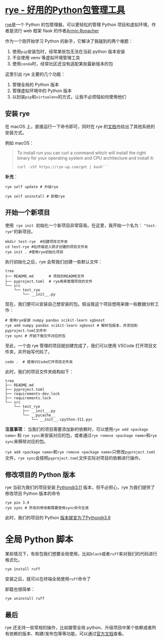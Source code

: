 # [rye - 好用的Python包管理工具](https://github.com/geoqiao/gitblog/issues/22)

[rye](https://github.com/mitsuhiko/rye)是一个 Python 的包管理器，可以更轻松的管理 Python 项目和虚拟环境，作者是流行 web 框架 flask 的作者[Armin Ronacher](https://github.com/mitsuhiko)

作为一个刚开始学习 Python 的新手，它解决了我碰到的两个难题：

1. 使用`pip`安装包时，经常某些包无法在当前 python 版本安装
2. 不会使用 venv 等虚拟环境管理工具
3. 使用`conda`时，经常社区还没有适配某些最新版本的包

这里引出 rye 主要的几个功能：

1. 管理全局的 Python 版本
2. 管理虚拟环境中的 Python 版本
3. 以封装`pip`和`virtualenv`的方式，让我不必烦恼如何使用他们

## 安装 rye

在 macOS 上，直接运行一下命令即可，同时在 rye 的[文档](https://rye-up.com/guide/installation/#installing-rye)也给出了其他系统的安装方式。

例如 macOS：

> To install run you can curl a command which will install the right binary for your operating system and CPU architecture and install it:
>
> ````shell
> curl -sSf https://rye-up.com/get | bash```
> ````

**补充**：

```shell
rye self update # 升级rye
```

```shell
rye self uninstall # 卸载rye
```

## 开始一个新项目

使用  `rye init`  初始化一个新项目非常容易。在这里，我开始一个名为： `"test-rye"`的新项目。

```shell
mkdir test-rye  #创建项目文件夹
cd test-rye #在终端进入刚才创建的项目文件夹
rye init . #使用rye初始化项目
```

执行初始化之后，rye 会帮我们创建一些默认文件：

```shell
tree
├── README.md       # 项目的README文件
├── pyproject.toml  # rye用来管理项目的文件
└── src
    └── test_rye
        └── __init__.py
```

现在，我们便可以安装自己想安装的包。假设我这个项目想用来做一些数据分析工作：

```shell
# 使用rye安装 numpy pandas scikit-learn xgboost
rye add numpy pandas scikit-learn xgboost # 解析包版本，并添加到pyproject.toml文件中
rye sync # 开始下载文件对应的包
```

至此，一个由 rye 管理的项目就创建完成了，我们可以使用 VSCode 打开项目文件夹，并开始写代码了。

```shell
code .  # 使用VSCode打开项目文件夹
```

此时，我们的项目文件夹结构如下：

```shell
tree
├── README.md
├── pyproject.toml
├── requirements-dev.lock
├── requirements.lock
└── src
    └── test_rye
        ├── __init__.py
        └── __pycache__
            └── __init__.cpython-311.pyc
```

**注意事项**：
当我们的项目需要添加新的依赖时，可以使用`rye add <package name>` 和 `rye sync`来安装对应的包，或者通过`rye romove <package name>`和`rye sync`来移除对应的包。

`rye add <package name>`和`rye romove <package name>`只修改`pyproject.toml`文件，`rye sync`会按照`pyproject.toml`文件实际对项目的依赖进行操作。

## 修改项目的 Python 版本

rye 当前为我们的项目安装 Python@3.11 版本，但不必担心，rye 为我们提供了修改项目 Python 版本的命令

```shell
rye pin 3.9
rye sync # 所有的修改都需要使用sync命令生效
```

此时，我们的项目的 Python 版本就变为了Python@3.9

# 全局 Python 脚本

某些情况下，有些包我们想要全局使用，比如`black`或者`ruff`来对我们的代码进行格式化。

```shell
rye install ruff
```

安装之后，就可以在终端全局使用`ruff`命令了

卸载也很简单：

```shell
rye uninstall ruff
```

## 最后

rye 还支持一些常规的操作，比如接管全局 python、升级项目中某个依赖或者所有依赖的版本、构建/发布包等等功能，可以通过[官方文档](https://rye-up.com/guide/)查看。

